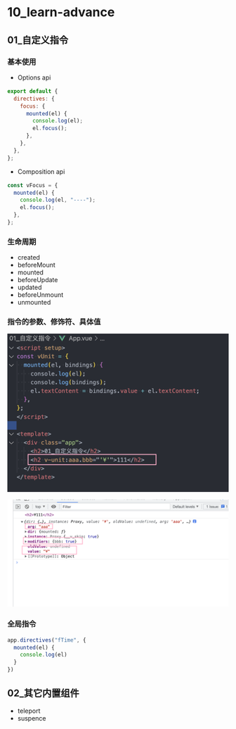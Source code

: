 # 10_learn-advance

## 01_自定义指令

### 基本使用

- Options api

```js
export default {
  directives: {
    focus: {
      mounted(el) {
        console.log(el);
        el.focus();
      },
    },
  },
};
```

- Composition api

```js
const vFocus = {
  mounted(el) {
    console.log(el, "----");
    el.focus();
  },
};
```

### 生命周期

- created
- beforeMount
- mounted
- beforeUpdate
- updated
- beforeUnmount
- unmounted

### 指令的参数、修饰符、具体值

![](./images/01.png)

![](./images/02.png)

### 全局指令

```js
app.directives("fTime", {
  mounted(el) {
    console.log(el)
  }
})
```

## 02_其它内置组件

- teleport
- suspence